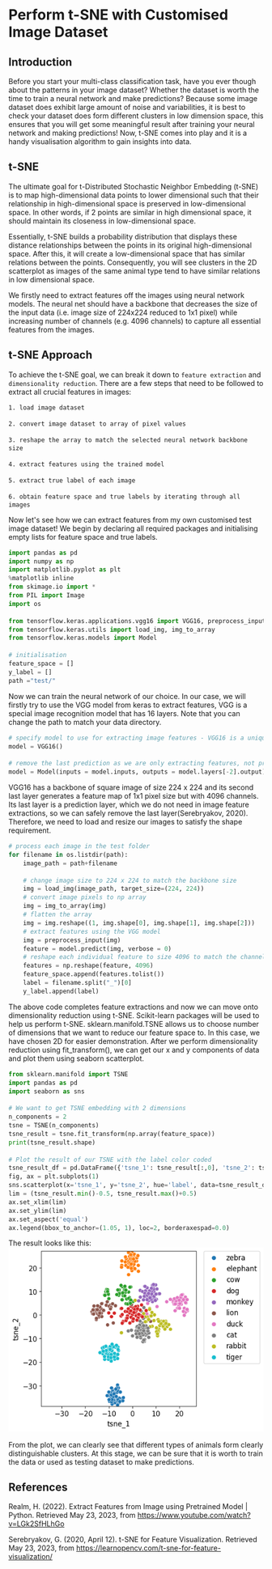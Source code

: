 # Perform t-SNE with Customised Image Dataset

## Introduction
Before you start your multi-class classification task, have you ever though about the patterns in your image dataset? Whether the dataset is worth the time to train a neural network and make predictions? Because some image dataset does exhibit large amount of noise and variabilities, it is best to check your dataset does form different clusters in low dimension space, this ensures that you will get some meaningful result after training your neural network and making predictions! Now, t-SNE comes into play and it is a handy visualisation algorithm to gain insights into data. 

## t-SNE 
The ultimate goal for t-Distributed Stochastic Neighbor Embedding (t-SNE) is to map high-dimensional data points to lower dimensional such that their relationship in high-dimensional space is preserved in low-dimensional space. In other words, if 2 points are similar in high dimensional space, it should maintain its closeness in low-dimensional space.

Essentially, t-SNE builds a probability distribution that displays these distance relationships between the points in its original high-dimensional space. After this, it will create a low-dimensional space that has similar relations between the points. Consequently, you will see clusters in the 2D scatterplot as images of the same animal type tend to have similar relations in low dimensional space.

We firstly need to extract features off the images using neural network models. The neural net should have a backbone that decreases the size of the input data (i.e. image size of 224x224 reduced to 1x1 pixel) while increasing number of channels (e.g. 4096 channels) to capture all essential features from the images. 

## t-SNE Approach
To achieve the t-SNE goal, we can break it down to `feature extraction` and `dimensionality reduction`. There are a few steps that need to be followed to extract all crucial features in images:

    1. load image dataset

    2. convert image dataset to array of pixel values

    3. reshape the array to match the selected neural network backbone size

    4. extract features using the trained model

    5. extract true label of each image

    6. obtain feature space and true labels by iterating through all images

Now let's see how we can extract features from my own customised test image dataset! 
We begin by declaring all required packages and initialising empty lists for feature space and true labels.

```python
import pandas as pd
import numpy as np
import matplotlib.pyplot as plt
%matplotlib inline
from skimage.io import *
from PIL import Image
import os

from tensorflow.keras.applications.vgg16 import VGG16, preprocess_input
from tensorflow.keras.utils import load_img, img_to_array
from tensorflow.keras.models import Model

# initialisation
feature_space = []
y_label = []
path ="test/"
```
Now we can train the neural network of our choice. In our case, we will firstly try to use the VGG model from keras to extract features, VGG is a special image recognition model that has 16 layers. Note that you can change the path to match your data directory. 

```python
# specify model to use for extracting image features - VGG16 is a unique model that has 16 layers used for image recognition, let's try VGG16 out
model = VGG16()

# remove the last prediction as we are only extracting features, not predicting
model = Model(inputs = model.inputs, outputs = model.layers[-2].output)
```
VGG16 has a backbone of square image of size 224 x 224 and its second last layer generates a feature map of 1x1 pixel size but with 4096 channels.  Its last layer is a prediction layer, which we do not need in image feature extractions, so we can safely remove the last layer(Serebryakov, 2020). Therefore, we need to load and resize our images to satisfy the shape requirement.

```python
# process each image in the test folder
for filename in os.listdir(path):
    image_path = path+filename

    # change image size to 224 x 224 to match the backbone size
    img = load_img(image_path, target_size=(224, 224))
    # convert image pixels to np array
    img = img_to_array(img)
    # flatten the array
    img = img.reshape((1, img.shape[0], img.shape[1], img.shape[2]))
    # extract features using the VGG model
    img = preprocess_input(img)
    feature = model.predict(img, verbose = 0)
    # reshape each individual feature to size 4096 to match the channel size
    features = np.reshape(feature, 4096) 
    feature_space.append(features.tolist())
    label = filename.split("_")[0]
    y_label.append(label)
```
The above code completes feature extractions and now we can move onto dimensionality reduction using t-SNE. Scikit-learn packages will be used to help us perform t-SNE. sklearn.manifold.TSNE allows us to choose number of dimensions that we want to reduce our feature space to. In this case, we have chosen 2D for easier demonstration. After we perform dimensionality reduction using fit_transform(), we can get our x and y components of data and plot them using seaborn scatterplot.

```python
from sklearn.manifold import TSNE
import pandas as pd
import seaborn as sns
 
# We want to get TSNE embedding with 2 dimensions
n_components = 2
tsne = TSNE(n_components)
tsne_result = tsne.fit_transform(np.array(feature_space))
print(tsne_result.shape)
 
# Plot the result of our TSNE with the label color coded
tsne_result_df = pd.DataFrame({'tsne_1': tsne_result[:,0], 'tsne_2': tsne_result[:,1], 'label': np.array(y_label)})
fig, ax = plt.subplots(1)
sns.scatterplot(x='tsne_1', y='tsne_2', hue='label', data=tsne_result_df,s=40)
lim = (tsne_result.min()-0.5, tsne_result.max()+0.5)
ax.set_xlim(lim)
ax.set_ylim(lim)
ax.set_aspect('equal')
ax.legend(bbox_to_anchor=(1.05, 1), loc=2, borderaxespad=0.0)
```
The result looks like this:
![output](../images/output.png)

From the plot, we can clearly see that different types of animals form clearly distinguishable clusters. At this stage, we can be sure that it is worth to train the data or used as testing dataset to make predictions.

## References
Realm, H. (2022). Extract Features from Image using Pretrained Model | Python. Retrieved May 23, 2023, from https://www.youtube.com/watch?v=LGk2SfHLhGo

Serebryakov, G. (2020, April 12). t-SNE for Feature Visualization. Retrieved May 23, 2023, from https://learnopencv.com/t-sne-for-feature-visualization/